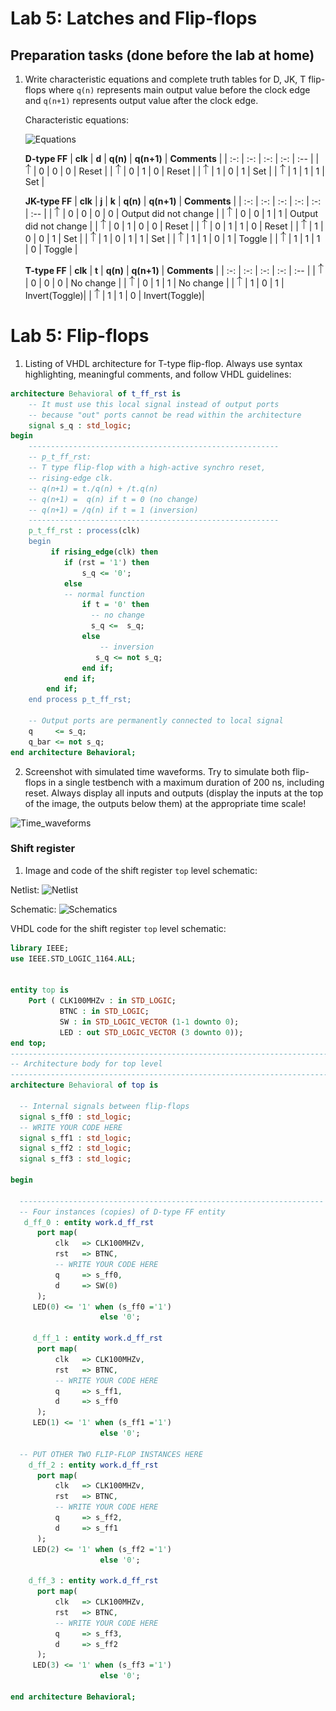 # Lab 5: Latches and Flip-flops

## Preparation tasks (done before the lab at home)

1. Write characteristic equations and complete truth tables for D, JK, T flip-flops where `q(n)` represents main output value before the clock edge and `q(n+1)` represents output value after the clock edge.

   Characteristic equations:
   
   ![Equations](https://user-images.githubusercontent.com/99497162/158080525-843d415f-ee5c-4cc1-a17b-7fa5f7522f07.png)

   **D-type FF**
   | **clk** | **d** | **q(n)** | **q(n+1)** | **Comments** |
   | :-: | :-: | :-: | :-: | :-- |
   | ![rising](images/eq_uparrow.png) | 0 | 0 | 0 | Reset |
   | ![rising](images/eq_uparrow.png) | 0 | 1 | 0 | Reset |
   | ![rising](images/eq_uparrow.png) | 1 | 0 | 1 | Set |
   | ![rising](images/eq_uparrow.png) | 1 | 1 | 1 | Set |

   **JK-type FF**
   | **clk** | **j** | **k** | **q(n)** | **q(n+1)** | **Comments** |
   | :-: | :-: | :-: | :-: | :-: | :-- |
   | ![rising](images/eq_uparrow.png) | 0 | 0 | 0 | 0 | Output did not change |
   | ![rising](images/eq_uparrow.png) | 0 | 0 | 1 | 1 | Output did not change |
   | ![rising](images/eq_uparrow.png) | 0 | 1 | 0 | 0 | Reset |
   | ![rising](images/eq_uparrow.png) | 0 | 1 | 1 | 0 | Reset |
   | ![rising](images/eq_uparrow.png) | 1 | 0 | 0 | 1 | Set |
   | ![rising](images/eq_uparrow.png) | 1 | 0 | 1 | 1 | Set |
   | ![rising](images/eq_uparrow.png) | 1 | 1 | 0 | 1 | Toggle |
   | ![rising](images/eq_uparrow.png) | 1 | 1 | 1 | 0 | Toggle |

   **T-type FF**
   | **clk** | **t** | **q(n)** | **q(n+1)** | **Comments** |
   | :-: | :-: | :-: | :-: | :-- |
   | ![rising](images/eq_uparrow.png) | 0 | 0 | 0 | No change |
   | ![rising](images/eq_uparrow.png) | 0 | 1 | 1 | No change |
   | ![rising](images/eq_uparrow.png) | 1 | 0 | 1 | Invert(Toggle)|
   | ![rising](images/eq_uparrow.png) | 1 | 1 | 0 | Invert(Toggle)|

<a name="part1"></a>

# Lab 5: Flip-flops

1. Listing of VHDL architecture for T-type flip-flop. Always use syntax highlighting, meaningful comments, and follow VHDL guidelines:

```vhdl
architecture Behavioral of t_ff_rst is
    -- It must use this local signal instead of output ports
    -- because "out" ports cannot be read within the architecture
    signal s_q : std_logic;
begin
    --------------------------------------------------------
    -- p_t_ff_rst:
    -- T type flip-flop with a high-active synchro reset,
    -- rising-edge clk.
    -- q(n+1) = t./q(n) + /t.q(n)
    -- q(n+1) =  q(n) if t = 0 (no change)
    -- q(n+1) = /q(n) if t = 1 (inversion)
    --------------------------------------------------------
    p_t_ff_rst : process(clk)
    begin
         if rising_edge(clk) then
            if (rst = '1') then
                s_q <= '0';
            else
            -- normal function
                if t = '0' then
                  -- no change
                  s_q <=  s_q; 
                else  
                    -- inversion
                   s_q <= not s_q; 
                end if;     
            end if;      
        end if;
    end process p_t_ff_rst;

    -- Output ports are permanently connected to local signal
    q     <= s_q;
    q_bar <= not s_q;
end architecture Behavioral;
```

2. Screenshot with simulated time waveforms. Try to simulate both flip-flops in a single testbench with a maximum duration of 200 ns, including reset. Always display all inputs and outputs (display the inputs at the top of the image, the outputs below them) at the appropriate time scale!

![Time_waveforms](https://user-images.githubusercontent.com/99497162/158413705-428e9af1-29bb-4a90-9cf9-b307bd1f56bc.PNG)

   

### Shift register

1. Image and code of the shift register `top` level schematic:

Netlist:
![Netlist](https://user-images.githubusercontent.com/99497162/159138957-3c0539ab-110a-4766-a2b6-544571330f77.png)

Schematic:
![Schematics](https://user-images.githubusercontent.com/99497162/159138958-d97838fc-1822-451a-8b73-9a7fea7ae341.png)

VHDL code for the shift register `top` level schematic:
```vhdl
library IEEE;
use IEEE.STD_LOGIC_1164.ALL;


entity top is
    Port ( CLK100MHZv : in STD_LOGIC;
           BTNC : in STD_LOGIC;
           SW : in STD_LOGIC_VECTOR (1-1 downto 0);
           LED : out STD_LOGIC_VECTOR (3 downto 0));
end top;
------------------------------------------------------------------------
-- Architecture body for top level
------------------------------------------------------------------------
architecture Behavioral of top is

  -- Internal signals between flip-flops
  signal s_ff0 : std_logic;
  -- WRITE YOUR CODE HERE
  signal s_ff1 : std_logic;
  signal s_ff2 : std_logic;
  signal s_ff3 : std_logic;

begin

  --------------------------------------------------------------------
  -- Four instances (copies) of D-type FF entity
   d_ff_0 : entity work.d_ff_rst
      port map(
          clk   => CLK100MHZv,
          rst   => BTNC,
          -- WRITE YOUR CODE HERE
          q     => s_ff0,
          d     => SW(0)
      );
     LED(0) <= '1' when (s_ff0 ='1') 
                    else '0';
     
     d_ff_1 : entity work.d_ff_rst
      port map(
          clk   => CLK100MHZv,
          rst   => BTNC,
          -- WRITE YOUR CODE HERE
          q     => s_ff1,
          d     => s_ff0
      );
     LED(1) <= '1' when (s_ff1 ='1') 
                    else '0';

  -- PUT OTHER TWO FLIP-FLOP INSTANCES HERE
    d_ff_2 : entity work.d_ff_rst
      port map(
          clk   => CLK100MHZv,
          rst   => BTNC,
          -- WRITE YOUR CODE HERE
          q     => s_ff2,
          d     => s_ff1
      );
     LED(2) <= '1' when (s_ff2 ='1') 
                    else '0';
                    
    d_ff_3 : entity work.d_ff_rst
      port map(
          clk   => CLK100MHZv,
          rst   => BTNC,
          -- WRITE YOUR CODE HERE
          q     => s_ff3,
          d     => s_ff2
      );
     LED(3) <= '1' when (s_ff3 ='1') 
                    else '0';                
                                        
end architecture Behavioral;
```


